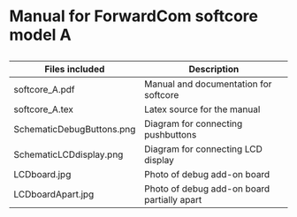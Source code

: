 # Manual for ForwardCom softcore model A

##

Files included |  Description
--- | ---
softcore_A.pdf   |   Manual and documentation for softcore
softcore_A.tex    |   Latex source for the manual
SchematicDebugButtons.png  |  Diagram for connecting pushbuttons
SchematicLCDdisplay.png  |  Diagram for connecting LCD display
LCDboard.jpg  |  Photo of debug add-on board
LCDboardApart.jpg  |  Photo of debug add-on board partially apart


